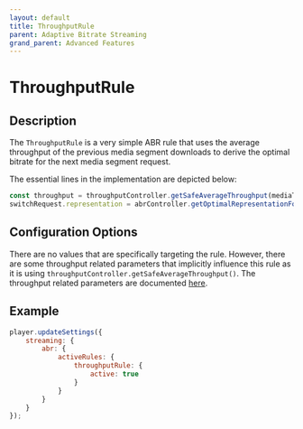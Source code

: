 ```yaml
---
layout: default
title: ThroughputRule
parent: Adaptive Bitrate Streaming
grand_parent: Advanced Features
---
```


# ThroughputRule

## Description

The `ThroughputRule` is a very simple ABR rule that uses the average throughput of the previous media segment downloads
to derive the optimal bitrate for the next media segment request.

The essential lines in the implementation are depicted below:

```js
const throughput = throughputController.getSafeAverageThroughput(mediaType);
switchRequest.representation = abrController.getOptimalRepresentationForBitrate(mediaInfo, throughput, true);
```

## Configuration Options

There are no values that are specifically targeting the rule. However, there are some throughput related parameters that
implicitly influence this rule as it is using `throughputController.getSafeAverageThroughput()`. The throughput related
parameters are documented [here](throughput-calculation.html).

## Example

```js
player.updateSettings({
    streaming: {
        abr: {
            activeRules: {
                throughputRule: {
                    active: true
                }
            }
        }
    }
});
```
